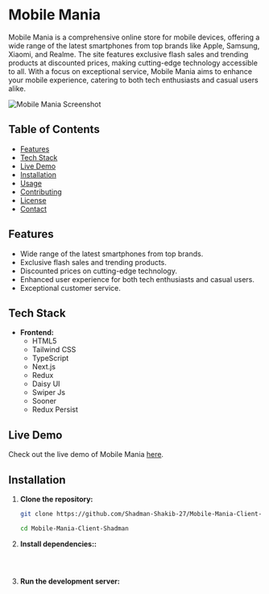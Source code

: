 # Mobile Mania

Mobile Mania is a comprehensive online store for mobile devices, offering a wide range of the latest smartphones from top brands like Apple, Samsung, Xiaomi, and Realme. The site features exclusive flash sales and trending products at discounted prices, making cutting-edge technology accessible to all. With a focus on exceptional service, Mobile Mania aims to enhance your mobile experience, catering to both tech enthusiasts and casual users alike.

![Mobile Mania Screenshot](https://your-image-link/Mobile_Mania.png)

## Table of Contents

- [Features](#features)
- [Tech Stack](#tech-stack)
- [Live Demo](#live-demo)
- [Installation](#installation)
- [Usage](#usage)
- [Contributing](#contributing)
- [License](#license)
- [Contact](#contact)

## Features

- Wide range of the latest smartphones from top brands.
- Exclusive flash sales and trending products.
- Discounted prices on cutting-edge technology.
- Enhanced user experience for both tech enthusiasts and casual users.
- Exceptional customer service.

## Tech Stack

- **Frontend:**
  - HTML5
  - Tailwind CSS
  - TypeScript
  - Next.js
  - Redux
  - Daisy UI
  - Swiper Js
  - Sooner
  - Redux Persist

## Live Demo

Check out the live demo of Mobile Mania [here](https://mobile-mania-client-shadman.vercel.app/).

## Installation

1. **Clone the repository:**

   ```bash
   git clone https://github.com/Shadman-Shakib-27/Mobile-Mania-Client-Shadman.git
   
   cd Mobile-Mania-Client-Shadman

2. **Install dependencies::**

   ```bash   npm run dev

  

3. **Run the development server:**

   ```bash   npm install

